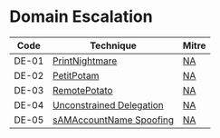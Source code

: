 # Domain Escalation

|Code     |Technique               |Mitre     |
|---------|------------------------|----------|
|DE-01   |[PrintNightmare](https://pentestlab.blog/2021/08/17/domain-escalation-printnightmare/)|[NA](https://attack.mitre.org/)|
|DE-02   |[PetitPotam](https://pentestlab.blog/2021/09/14/petitpotam-ntlm-relay-to-ad-cs/)|[NA](https://attack.mitre.org/)|
|DE-03   |[RemotePotato](https://pentestlab.blog/2021/05/04/remote-potato-from-domain-user-to-enterprise-admin/)|[NA](https://attack.mitre.org/)|
|DE-04   |[Unconstrained Delegation](https://pentestlab.blog/)|[NA](https://attack.mitre.org/)|
|DE-05   |[sAMAccountName Spoofing](https://pentestlab.blog/)|[NA](https://attack.mitre.org/)|

